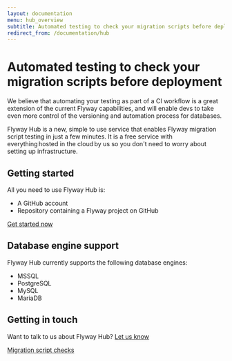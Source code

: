 ```yaml
---
layout: documentation
menu: hub_overview
subtitle: Automated testing to check your migration scripts before deployment
redirect_from: /documentation/hub
---
```


# Automated testing to check your migration scripts before deployment

We believe that automating your testing as part of a CI workflow is a great extension of the current Flyway capabilities, and will enable devs to take even more control of the versioning and automation process for databases.

Flyway Hub is a new, simple to use service that enables Flyway migration script testing in just a few minutes. It is a free service with everything hosted in the cloud by us so you don't need to worry about setting up infrastructure.

## Getting started

All you need to use Flyway Hub is:

- A GitHub account
- Repository containing a Flyway project on GitHub

[Get started now](/hub)

## Database engine support

Flyway Hub currently supports the following database engines:

- MSSQL
- PostgreSQL
- MySQL
- MariaDB

## Getting in touch

Want to talk to us about Flyway Hub? <a href="mailto:flywayhub@red-gate.com">Let us know</a>

<a href="/documentation/hub/checks"
        class="btn btn-primary">Migration script checks <i class="fa fa-arrow-right"></i></a>
